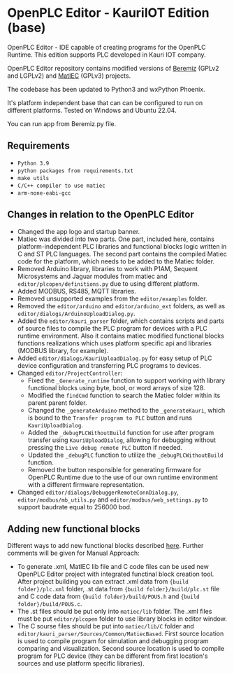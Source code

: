 # OpenPLC Editor - KauriIOT Edition (base)
OpenPLC Editor - IDE capable of creating programs for the OpenPLC Runtime. This edition supports PLC developed in Kauri IOT company.

OpenPLC Editor repository contains modified versions of [Beremiz](https://github.com/beremiz/beremiz) (GPLv2 and LGPLv2) and [MatIEC](https://github.com/beremiz/matiec) (GPLv3) projects.

The codebase has been updated to Python3 and wxPython Phoenix.

It's platform independent base that can can be configured to run on different platforms. Tested on Windows and Ubuntu 22.04.

You can run app from Beremiz.py file.

## Requirements
- `Python 3.9`
- `python packages from requirements.txt`
- `make utils`
- `C/C++ compiler to use matiec`
- `arm-none-eabi-gcc`

## Changes in relation to the OpenPLC Editor
- Changed the app logo and startup banner.
- Matiec was divided into two parts. One part, included here, contains platform-independent PLC libraries and functional blocks logic written in C and ST PLC languages. The second part contains the compiled Matiec code for the platform, which needs to be added to the Matiec folder.
- Removed Arduino library, libraries to work with P1AM, Sequent Microsystems and Jaguar modules from matiec and `editor/plcopen/definitions.py` due to using different platform.
- Added MODBUS, RS485, MQTT libraries.
- Removed unsupported examples from the `editor/examples` folder.
- Removed the `editor/arduino` and `editor/arduino_ext` folders, as well as `editor/dialogs/ArduinoUploadDialog.py`.
- Added the `editor/kauri_parser` folder, which contains scripts and parts of source files to compile the PLC program for devices with a PLC runtime environment. Also it contains matiec modified functional blocks functions realizations which uses platform specific api and libraries (MODBUS library, for example).
- Added `editor/dialogs/KauriUploadDialog.py` for easy setup of PLC device configuration and transferring PLC programs to devices.
- Changed `editor/ProjectController`:
    - Fixed the `_Generate_runtime` function to support working with library functional blocks using byte, bool, or word arrays of size 128.
    - Modified the `findCmd` function to search the Matiec folder within its parent parent folder.
    - Changed the `_generateArduino` method to the `_generateKauri`, which is bound to the `Transfer program to PLC` button and runs `KauriUploadDialog`.
    - Added the `_debugPLCWithoutBuild` function for use after program transfer using `KauriUploadDialog`, allowing for debugging without pressing the `Live debug remote PLC` button if needed.
    - Updated the `_debugPLC` function to utilize the `_debugPLCWithoutBuild` function.
    - Removed the button responsible for generating firmware for OpenPLC Runtime due to the use of our own runtime environment with a different firmware representation.
- Changed `editor/dialogs/DebuggerRemoteConnDialog.py`, `editor/modbus/mb_utils.py` and `editor/modbus/web_settings.py` to support baudrate equal to 256000 bod.

## Adding new functional blocks
Different ways to add new functional blocks described [here](https://autonomylogic.com/docs/3-3-adding-new-blocks-to-openplc-editors-library/). Further comments will be given for Manual Approach:
- To generate .xml, MatIEC lib file and C code files can be used new OpenPLC Editor project with integrated functinal block creation tool. After project building you can extract .xml data from `{build folder}/plc.xml` folder, .st data from `{build folder}/build/plc.st` file and C code data from `{build folder}/build/POUS.h` and `{build folder}/build/POUS.c`.
- The .st files should be put only into `matiec/lib` folder. The .xml files must be put `editor/plcopen` folder to use library blocks in editor window.
- The C sourse files should be put into `matiec/lib/C` folder and `editor/kauri_parser/Sources/Common/MatiecBased`. First source location is used to compile program for simulation and debugging program comparing and visualization. Second source location is used to compile program for PLC device (they can be different from first location's sources and use platform specific libraries).

